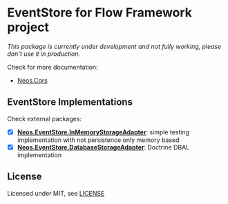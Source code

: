 # EventStore for Flow Framework project

_This package is currently under development and not fully working, please don't use it in production._

Check for more documentation:
 
- [Neos.Cqrs](https://github.com/neos/Neos.Cqrs)

## EventStore Implementations

Check external packages:

* [x] **[Neos.EventStore.InMemoryStorageAdapter](https://github.com/neos/Neos.EventStore.InMemoryStorageAdapter)**: simple testing implementation with not persistence only memory based
* [x] **[Neos.EventStore.DatabaseStorageAdapter](https://github.com/neos/Neos.EventStore.DatabaseStorageAdapter)**: Doctrine DBAL implementation

License
-------

Licensed under MIT, see [LICENSE](LICENSE)
